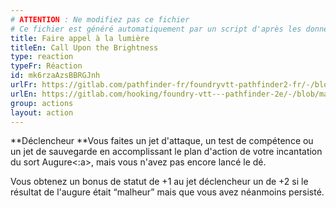 ```yaml
---
# ATTENTION : Ne modifiez pas ce fichier
# Ce fichier est généré automatiquement par un script d'après les données du module Foundry VTT officiel et de sa traduction
title: Faire appel à la lumière
titleEn: Call Upon the Brightness
type: reaction
typeFr: Réaction
id: mk6rzaAzsBBRGJnh
urlFr: https://gitlab.com/pathfinder-fr/foundryvtt-pathfinder2-fr/-/blob/master/data/actions/mk6rzaAzsBBRGJnh.htm
urlEn: https://gitlab.com/hooking/foundry-vtt---pathfinder-2e/-/blob/master/packs/data/actions.db/call-upon-the-brightness.json
group: actions
layout: action
---
```

**Déclencheur **Vous faites un jet d'attaque, un test de compétence ou un jet de sauvegarde en accomplissant le plan d'action de votre incantation du sort <a class="entity-link" draggable="true" data-pack="pf2e.spells-srd" data-id="41TZEjhO6D1nWw2X">Augure<:a>, mais vous n'avez pas encore lancé le dé.

Vous obtenez un bonus de statut de +1 au jet déclencheur un de +2 si le résultat de l'augure était “malheur” mais que vous avez néanmoins persisté.



